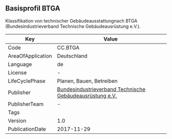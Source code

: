 ## Basisprofil BTGA
Klassifikation von technischer Gebäudeausstattungnach BTGA (Bundesindustrieverband Technische Gebäudeausrüstung e.V.).

Key | Value |
--|--|
Code | CC.BTGA |  
AreaOfApplication | Deutschland |  
Language | de |  
License | - |  
LifeCyclePhase | Planen, Bauen, Betreiben |  
Publisher | [Bundesindustrieverband Technische Gebäudeausrüstung e.V.](http://www.cafmring.de) |  
PublisherTeam | - |  
Tags |  |  
Version | 1.0 |  
PublicationDate | 2017-11-29 |  
